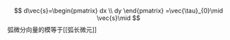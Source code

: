 $$
d\vec{s}=\begin{pmatrix}
dx \\
dy
\end{pmatrix}
=\vec{\tau}_{0}\mid \vec{s}\mid
$$
弧微分向量的模等于[[弧长微元]]


